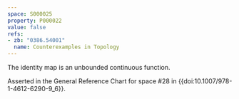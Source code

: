 ```yaml
---
space: S000025
property: P000022
value: false
refs:
- zb: "0386.54001"
  name: Counterexamples in Topology
---
```


The identity map is an unbounded continuous function.

Asserted in the General Reference Chart for space #28 in
{{doi:10.1007/978-1-4612-6290-9_6}}.
